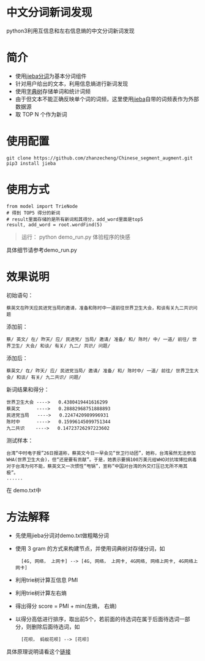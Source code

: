 # 中文分词新词发现
python3利用互信息和左右信息熵的中文分词新词发现

简介
========
* 使用[jieba分词](https://github.com/fxsjy/jieba)为基本分词组件
* 针对用户给出的文本，利用信息熵进行新词发现
* 使用[字典树](https://github.com/zhanzecheng/The-Art-Of-Programming-By-July/blob/master/ebook/zh/06.09.md)存储单词和统计词频
* 由于但文本不能正确反映单个词的词频，这里使用[jieba](https://github.com/fxsjy/jieba)自带的词频表作为外部数据源
* 取 TOP N 个作为新词


使用配置
========
    git clone https://github.com/zhanzecheng/Chinese_segment_augment.git
    pip3 install jieba
    
    
使用方式
========
    from model import TrieNode
    # 得到 TOP5 得分的新词
    # result里面存储的是所有新词和其得分，add_word里面是top5
    result, add_word = root.wordFind(5)

> 运行： python demo_run.py  体验程序的快感

具体细节请参考demo_run.py

效果说明
========
初始语句：

    蔡英文在昨天应民进党当局的邀请，准备和陈时中一道前往世界卫生大会，和谈有关九二共识问题
添加前：
    
    蔡/ 英文/ 在/ 昨天/ 应/ 民进党/ 当局/ 邀请/ 准备/ 和/ 陈时/ 中/ 一道/ 前往/ 世界卫生/ 大会/ 和谈/ 有关/ 九二/ 共识/ 问题/ 
添加后：

    蔡英文/ 在/ 昨天/ 应/ 民进党当局/ 邀请/ 准备/ 和/ 陈时中/ 一道/ 前往/ 世界卫生大会/ 和谈/ 有关/ 九二共识/ 问题/
    
新词结果和得分：

    世界卫生大会 ---->   0.4380419441616299
    蔡英文      ---->   0.28882968751888893
    民进党当局   ---->   0.2247420989996931
    陈时中      ---->   0.15996145099751344
    九二共识    ---->   0.14723726297223602
    
测试样本：

    台湾“中时电子报”26日报道称，蔡英文今日一早会见“世卫行动团”，她称，台湾虽然无法参加WHA(世界卫生大会)，但“还是要有贡献”。于是，她表示要捐100万美元给WHO对抗埃博拉病毒
    对于台湾为何不能，蔡英文又一次惯性“甩锅”，宣称“中国对台湾的外交打压已无所不用其极”。
    ......
在 demo.txt中

方法解释
========
* 先使用jieba分词对demo.txt做粗略分词
* 使用 3 gram 的方式来构建节点，并使用词典树对存储分词，如

        [4G, 网络， 上网卡] --> [4G, 网络， 上网卡, 4G网络, 网络上网卡, 4G网络上网卡]
* 利用trie树计算互信息 PMI
* 利用trie树计算左右熵
* 得出得分 score = PMI + min(左熵， 右熵)
* 以得分高低进行排序，取出前5个，若前面的待选词在属于后面待选词一部分，则删除后面待选词，如

        [花呗， 蚂蚁花呗] --> [花呗]

具体原理说明请看这个[链接](https://www.jianshu.com/p/e9313fd692ef)